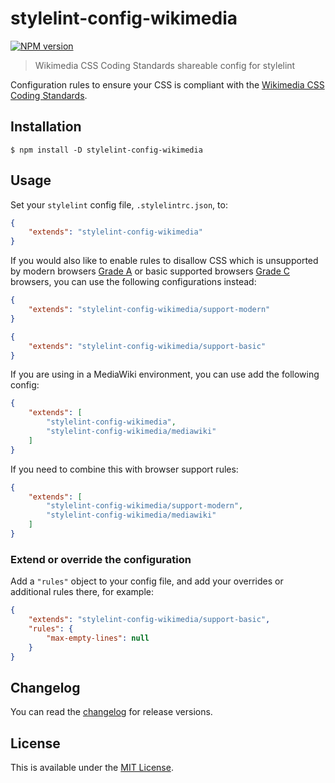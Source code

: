 # stylelint-config-wikimedia
[![NPM version](http://img.shields.io/npm/v/stylelint-config-wikimedia.svg)](https://www.npmjs.org/package/stylelint-config-wikimedia)
> Wikimedia CSS Coding Standards shareable config for stylelint

Configuration rules to ensure your CSS is compliant with the [Wikimedia CSS Coding Standards](https://www.mediawiki.org/wiki/Manual:Coding_conventions/CSS).


## Installation

```console
$ npm install -D stylelint-config-wikimedia
```


## Usage

Set your `stylelint` config file, `.stylelintrc.json`, to:

```json
{
	"extends": "stylelint-config-wikimedia"
}
```

If you would also like to enable rules to disallow CSS which is unsupported by modern browsers [Grade A](https://www.mediawiki.org/wiki/Compatibility#Modern_(Grade_A)) or basic supported browsers [Grade C](https://www.mediawiki.org/wiki/Compatibility#Basic_(Grade_C)) browsers, you can use the following configurations instead:

```json
{
	"extends": "stylelint-config-wikimedia/support-modern"
}
```

```json
{
	"extends": "stylelint-config-wikimedia/support-basic"
}
```

If you are using in a MediaWiki environment, you can use add the following config:

```json
{
	"extends": [
		"stylelint-config-wikimedia",
		"stylelint-config-wikimedia/mediawiki"
	]
}
```

If you need to combine this with browser support rules:

```json
{
	"extends": [
		"stylelint-config-wikimedia/support-modern",
		"stylelint-config-wikimedia/mediawiki"
	]
}
```

### Extend or override the configuration
Add a `"rules"` object to your config file, and add your overrides or additional rules there, for example:
```json
{
	"extends": "stylelint-config-wikimedia/support-basic",
	"rules": {
		"max-empty-lines": null
	}
}
```


## Changelog
You can read the [changelog](CHANGELOG.md) for release versions.


## License
This is available under the [MIT License](LICENSE).
